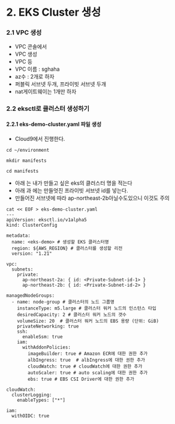 # 2. EKS Cluster 생성

### 2.1 VPC 생성
- VPC 콘솔에서
- VPC 생성
- VPC 등
- VPC 이름 : sghaha
- az수 : 2개로 하자
- 퍼블릭 서브넷 두개, 프라이빗 서브넷 두개
- nat게이트웨이는 1개만 하자


### 2.2 eksctl로 클러스터 생성하기
#### 2.2.1 eks-demo-cluster.yaml 파일 생성
* Cloud9에서 진행한다.
```
cd ~/environment
```
```
mkdir manifests
```
```
cd manifests
```


* 아래 <eks-demo>는 내가 만들고 싶은 eks의 클러스터 명을 적는다
* 아래 <Private-Subnet-id-1>과 <Private-Subnet-id-2>에는 만들엇진 프라이빗 서브넷 id를 넣는다.
* 만들어진 서브넷에 따라 ap-northeast-2b아닐수도있으니 이것도 주의
  
```
cat << EOF > eks-demo-cluster.yaml
---
apiVersion: eksctl.io/v1alpha5
kind: ClusterConfig

metadata:
  name: <eks-demo> # 생성할 EKS 클러스터명
  region: ${AWS_REGION} # 클러스터를 생성할 리전
  version: "1.21"

vpc:
  subnets:
    private:
      ap-northeast-2a: { id: <Private-Subnet-id-1> }
      ap-northeast-2b: { id: <Private-Subnet-id-2> }

managedNodeGroups:
  - name: node-group # 클러스터의 노드 그룹명
    instanceType: m5.large # 클러스터 워커 노드의 인스턴스 타입
    desiredCapacity: 2 # 클러스터 워커 노드의 갯수
    volumeSize: 20  # 클러스터 워커 노드의 EBS 용량 (단위: GiB)
    privateNetworking: true
    ssh:
      enableSsm: true
    iam:
      withAddonPolicies:
        imageBuilder: true # Amazon ECR에 대한 권한 추가
        albIngress: true  # albIngress에 대한 권한 추가
        cloudWatch: true # cloudWatch에 대한 권한 추가
        autoScaler: true # auto scaling에 대한 권한 추가
        ebs: true # EBS CSI Driver에 대한 권한 추가

cloudWatch:
  clusterLogging:
    enableTypes: ["*"]

iam:
  withOIDC: true
```
